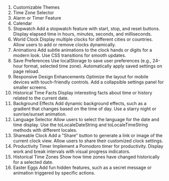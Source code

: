 1. Customizable Themes
2. Time Zone Selector
3. Alarm or Timer Feature
4. Calendar
6. Stopwatch
Add a stopwatch feature with start, stop, and reset buttons.
Display elapsed time in hours, minutes, seconds, and milliseconds.
7. World Clock
Display multiple clocks for different cities or countries.
Allow users to add or remove clocks dynamically.
8. Animations
Add subtle animations to the clock hands or digits for a modern look.
Use CSS transitions for smooth updates.
10. Save Preferences
Use localStorage to save user preferences (e.g., 24-hour format, selected time zone).
Automatically apply saved settings on page reload.
12. Responsive Design Enhancements
Optimize the layout for mobile devices with touch-friendly controls.
Add a collapsible settings panel for smaller screens.
14. Historical Time Facts
Display interesting facts about time or history related to the current date.
15. Background Effects
Add dynamic background effects, such as a gradient that changes based on the time of day.
Use a starry night or sunrise/sunset animation.
16. Language Selector
Allow users to select the language for the date and time display.
Use the toLocaleDateString and toLocaleTimeString methods with different locales.
17. Shareable Clock
Add a "Share" button to generate a link or image of the current clock view.
Allow users to share their customized clock settings.
18. Productivity Timer
Implement a Pomodoro timer for productivity.
Display work and break intervals with visual progress indicators.
19. Historical Time Zones
Show how time zones have changed historically for a selected date.
20. Easter Eggs
Add fun hidden features, such as a secret message or animation triggered by specific actions.